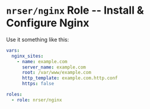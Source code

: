 `nrser/nginx` Role -- Install & Configure Nginx
==============================================================================

Use it something like this:

```yaml
vars:
  nginx_sites:
    - name: example.com
      server_name: example.com
      root: /var/www/example.com
      http_template: example.com.http.conf
      https: false

roles:
  - role: nrser/nginx

```
